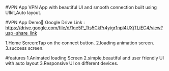 #VPN App
VPN App with beautiful UI and smooth connection built using UIkit,Auto layout.

#VPN App Demo🎥
Google Drive Link : https://drive.google.com/file/d/1qe5P_Tts5CkPr4yigr1npl4UXjTLiEC4/view?usp=share_link

1.Home Screen:Tap on the connect button.
2.loading animation screen.
3.success screen.

#features
1.Animated loading Screen
2.simple,beautiful and user friendly UI with auto layout
3.Responsive UI on different devices.

